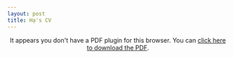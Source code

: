 ```yaml
---
layout: post
title: Hạ's CV
---
```


<html lang="en">
<head>
  <meta charset="UTF-8">
  <meta name="viewport" content="width=device-width, initial-scale=1.0">
  <style>
    /* Center the PDF using text-align */
    .pdf-container {
      text-align: center;
    }

    .pdf-container object {
      display: inline-block;
    }
  </style>
</head>
<body>

  <!-- Center the PDF using text-align -->
  <div class="pdf-container">
    <object data="/assets/CV.pdf" type="application/pdf" width="750" height="800">
      <p>It appears you don't have a PDF plugin for this browser. You can <a href="/assets/pdfs/my-document.pdf">click here to download the PDF</a>.</p>
    </object>
  </div>

</body>
</html>
